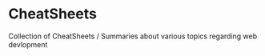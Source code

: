 CheatSheets
===========

Collection of CheatSheets / Summaries about various topics regarding web devlopment
